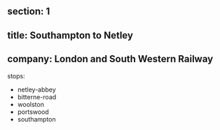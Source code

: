 ﻿section: 1
----
title: Southampton to Netley
----
company: London and South Western Railway
----
stops:
- netley-abbey
- bitterne-road
- woolston
- portswood
- southampton
